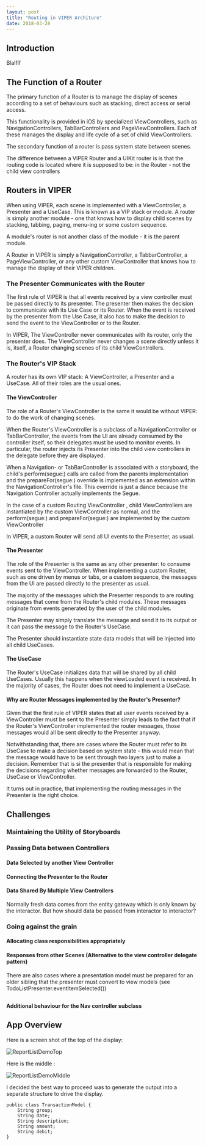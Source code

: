 ```yaml
---
layout: post
title: "Routing in VIPER Architure"
date: 2018-03-28
---
```


## Introduction

Blalflf  



## The Function of a Router

The primary function of a Router is to manage the display of scenes according to a set of behaviours such as stacking, direct access or serial access. 

This functionality is provided in iOS by specialized ViewControllers, such as NavigationControllers, TabBarControllers and PageViewControllers. Each of these manages the display and life cycle of a set of child ViewControllers.

The secondary function of a router is pass system state between scenes.

The difference between a VIPER Router and a UIKit router is is that the routing code is located where it is supposed to be: in the Router - not the child view controllers

## Routers in VIPER

When using VIPER, each scene is implemented with a ViewController, a Presenter and a UseCase. This is known as a VIP stack or module. A router is simply another module - one that knows how to display child scenes by stacking, tabbing, paging, menu-ing or some custom sequence. 

A module's router is not another class of the module - it is the parent module. 

A Router in VIPER is simply a NavigationController, a TabbarController, a PageViewController, or any other custom ViewController that knows how to manage the display of their VIPER children.

### The Presenter Communicates with the Router

The first rule of VIPER is that all events received by a view controller must be passed directly to its presenter. The presenter then makes the decision to communicate with its Use Case or its Router. When the event is received by the presenter from the Use Case, it also has to make the decision to send the event to the ViewController or to the Router.

In VIPER, The ViewController never communicates with its router, only the presenter does. The ViewController never changes a scene directly unless it is, itself, a Router changing scenes of its child ViewControllers.

### The Router's VIP Stack

A router has its own VIP stack: A ViewController, a Presenter and a UseCase. All of their roles are the usual ones.

#### The ViewController 

The role of a Router's ViewController is the same it would be without VIPER: to do the work of changing scenes. 

When the Router's ViewController is a subclass of a NavigationController or TabBarController, the events from the UI are already consumed by the controller itself, so their delegates must be used to monitor events. In particular, the router injects its Presenter into the child view controllers in the delegate before they are displayed.

When a Navigation- or TabBarController is associated with a storyboard, the child's perform(segue:) calls are called from the parents implementation and the prepareFor(segue:) override is implemented as an extension within the NavigationController's file. This override is just a dance because the Navigation Controller actually implements the Segue.

In the case of a custom Routing ViewController , child ViewControllers are instantiated by the custom ViewController as normal, and the perform(segue:) and prepareFor(segue:) are implemented by the custom ViewController

In VIPER, a custom Router will send all UI events to the Presenter,  as usual.

#### The Presenter

The role of the Presenter is the same as any other presenter: to consume events sent to the ViewController. When implementing a custom Router, such as one driven by menus or tabs, or a custom sequence, the messages from the UI are passed directly to the presenter as usual. 

The majority of the messages which the Presenter responds to are routing messages that come from the Router's child modules. These messages originate from events generated by the user of the child modules.

The Presenter may simply translate the message and send it to its output or it can pass the message to the Router's UseCase. 

The Presenter should instantiate state data models that will be injected into all child UseCases.

#### The UseCase

The Router's UseCase initializes data that will be shared by all child UseCases. Usually this happens when the viewLoaded event is received.  In the majority of cases, the Router does not need to implement a UseCase.

#### Why are Router Messages implemented by the Router's Presenter?

Given that the first rule of VIPER states that all user events received by a ViewController must be sent to the Presenter simply leads to the fact that if the Router's ViewController implemented the router messages, those messages would all be sent directly to the Presenter anyway.

Notwithstanding that, there are cases where the Router must refer to its UseCase to make a decision based on system state - this would mean that the message would have to be sent through two layers just to make a decision. Remember that is si the presenter that is responsible for making the decisions regarding whether messages are forwarded to the Router, UseCase or ViewController.

It turns out in practice, that implementing the routing messages in the Presenter is the right choice. 

## Challenges

### Maintaining the Utility of Storyboards

### Passing Data between Controllers

#### Data Selected by another View Controller

#### Connecting the Presenter to the Router

#### Data Shared By Multiple View Controllers

Normally fresh data comes from the entity gateway which is only known by the interactor. But how should data be passed from interactor to interactor?

### Going against the grain

#### Allocating class responsibilities appropriately

#### Responses from other Scenes (Alternative to the view controller delegate pattern)

There are also cases where a presentation model must be prepared for an older sibling that the presenter must convert to view models (see TodoListPresenter.eventItemSelected())

## 

#### Additional behaviour for the Nav controller subclass 



## App Overview

Here is a screen shot of the top of the display:

![ReportListDemoTop](/Assets/ReportListDemoTop.png)

Here is the middle :

![ReportListDemoMiddle](/Assets/ReportListDemoMiddle.png)









 I decided the best way to proceed was to generate the output into a separate structure to drive the display. 



```
public class TransactionModel {
	String group;
	String date;
	String description;
	String amount;
	String debit;
}
```

